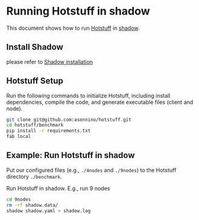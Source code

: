# Running Hotstuff in shadow

This document shows how to run [Hotstuff](https://github.com/asonnino/hotstuff) in [shadow](https://github.com/shadow/shadow).

## Install Shadow

please refer to [Shadow installation](https://github.com/shadow/shadow?tab=readme-ov-file#quickstart)

## Hotstuff Setup

Run the following commands to initialize Hotstuff, including install dependencies, compile the code, and generate executable files (client and node).

```bash
git clone git@github.com:asonnino/hotstuff.git
cd hotstuff/benchmark
pip install -r requirements.txt
fab local
```

## Example: Run Hotstuff in shadow

Put our configured files (e.g., `./4nodes` and `./9nodes`) to the Hotstuff directory `./benchmark`.

Run Hotstuff in shadow. E.g., run 9 nodes

```bash
cd 9nodes
rm -rf shadow.data/
shadow shadow.yaml > shadow.log
```
